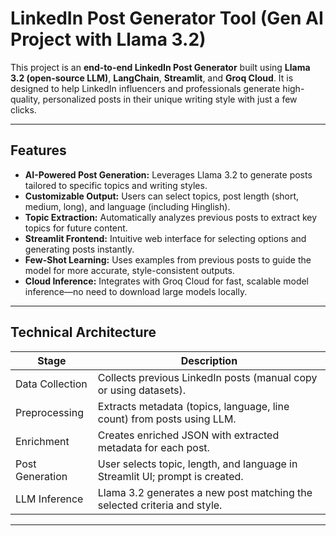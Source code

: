 # LinkedIn Post Generator Tool (Gen AI Project with Llama 3.2)

This project is an **end-to-end LinkedIn Post Generator** built using **Llama 3.2 (open-source LLM)**, **LangChain**, **Streamlit**, and **Groq Cloud**. It is designed to help LinkedIn influencers and professionals generate high-quality, personalized posts in their unique writing style with just a few clicks.

---

## Features

- **AI-Powered Post Generation:** Leverages Llama 3.2 to generate posts tailored to specific topics and writing styles.
- **Customizable Output:** Users can select topics, post length (short, medium, long), and language (including Hinglish).
- **Topic Extraction:** Automatically analyzes previous posts to extract key topics for future content.
- **Streamlit Frontend:** Intuitive web interface for selecting options and generating posts instantly.
- **Few-Shot Learning:** Uses examples from previous posts to guide the model for more accurate, style-consistent outputs.
- **Cloud Inference:** Integrates with Groq Cloud for fast, scalable model inference—no need to download large models locally.

---

## Technical Architecture

| Stage            | Description                                                                 |
|------------------|-----------------------------------------------------------------------------|
| Data Collection  | Collects previous LinkedIn posts (manual copy or using datasets).           |
| Preprocessing    | Extracts metadata (topics, language, line count) from posts using LLM.      |
| Enrichment       | Creates enriched JSON with extracted metadata for each post.                |
| Post Generation  | User selects topic, length, and language in Streamlit UI; prompt is created.|
| LLM Inference    | Llama 3.2 generates a new post matching the selected criteria and style.    |

---
